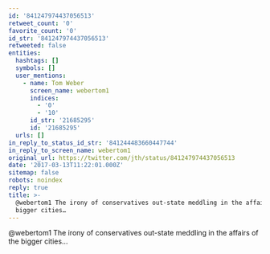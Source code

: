 ```yaml
---
id: '841247974437056513'
retweet_count: '0'
favorite_count: '0'
id_str: '841247974437056513'
retweeted: false
entities:
  hashtags: []
  symbols: []
  user_mentions:
    - name: Tom Weber
      screen_name: webertom1
      indices:
        - '0'
        - '10'
      id_str: '21685295'
      id: '21685295'
  urls: []
in_reply_to_status_id_str: '841244483660447744'
in_reply_to_screen_name: webertom1
original_url: https://twitter.com/jth/status/841247974437056513
date: '2017-03-13T11:22:01.000Z'
sitemap: false
robots: noindex
reply: true
title: >-
  @webertom1 The irony of conservatives out-state meddling in the affairs of the
  bigger cities…
---
```


@webertom1 The irony of conservatives out-state meddling in the affairs of the bigger cities…